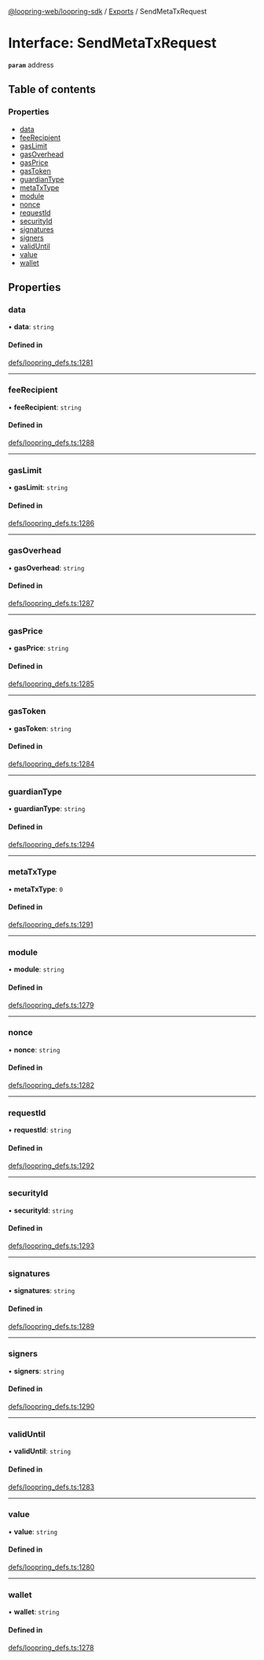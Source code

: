 [@loopring-web/loopring-sdk](../README.md) / [Exports](../modules.md) / SendMetaTxRequest

# Interface: SendMetaTxRequest

**`param`** address

## Table of contents

### Properties

- [data](SendMetaTxRequest.md#data)
- [feeRecipient](SendMetaTxRequest.md#feerecipient)
- [gasLimit](SendMetaTxRequest.md#gaslimit)
- [gasOverhead](SendMetaTxRequest.md#gasoverhead)
- [gasPrice](SendMetaTxRequest.md#gasprice)
- [gasToken](SendMetaTxRequest.md#gastoken)
- [guardianType](SendMetaTxRequest.md#guardiantype)
- [metaTxType](SendMetaTxRequest.md#metatxtype)
- [module](SendMetaTxRequest.md#module)
- [nonce](SendMetaTxRequest.md#nonce)
- [requestId](SendMetaTxRequest.md#requestid)
- [securityId](SendMetaTxRequest.md#securityid)
- [signatures](SendMetaTxRequest.md#signatures)
- [signers](SendMetaTxRequest.md#signers)
- [validUntil](SendMetaTxRequest.md#validuntil)
- [value](SendMetaTxRequest.md#value)
- [wallet](SendMetaTxRequest.md#wallet)

## Properties

### data

• **data**: `string`

#### Defined in

[defs/loopring_defs.ts:1281](https://github.com/Loopring/loopring_sdk/blob/24fdf4c/src/defs/loopring_defs.ts#L1281)

___

### feeRecipient

• **feeRecipient**: `string`

#### Defined in

[defs/loopring_defs.ts:1288](https://github.com/Loopring/loopring_sdk/blob/24fdf4c/src/defs/loopring_defs.ts#L1288)

___

### gasLimit

• **gasLimit**: `string`

#### Defined in

[defs/loopring_defs.ts:1286](https://github.com/Loopring/loopring_sdk/blob/24fdf4c/src/defs/loopring_defs.ts#L1286)

___

### gasOverhead

• **gasOverhead**: `string`

#### Defined in

[defs/loopring_defs.ts:1287](https://github.com/Loopring/loopring_sdk/blob/24fdf4c/src/defs/loopring_defs.ts#L1287)

___

### gasPrice

• **gasPrice**: `string`

#### Defined in

[defs/loopring_defs.ts:1285](https://github.com/Loopring/loopring_sdk/blob/24fdf4c/src/defs/loopring_defs.ts#L1285)

___

### gasToken

• **gasToken**: `string`

#### Defined in

[defs/loopring_defs.ts:1284](https://github.com/Loopring/loopring_sdk/blob/24fdf4c/src/defs/loopring_defs.ts#L1284)

___

### guardianType

• **guardianType**: `string`

#### Defined in

[defs/loopring_defs.ts:1294](https://github.com/Loopring/loopring_sdk/blob/24fdf4c/src/defs/loopring_defs.ts#L1294)

___

### metaTxType

• **metaTxType**: ``0``

#### Defined in

[defs/loopring_defs.ts:1291](https://github.com/Loopring/loopring_sdk/blob/24fdf4c/src/defs/loopring_defs.ts#L1291)

___

### module

• **module**: `string`

#### Defined in

[defs/loopring_defs.ts:1279](https://github.com/Loopring/loopring_sdk/blob/24fdf4c/src/defs/loopring_defs.ts#L1279)

___

### nonce

• **nonce**: `string`

#### Defined in

[defs/loopring_defs.ts:1282](https://github.com/Loopring/loopring_sdk/blob/24fdf4c/src/defs/loopring_defs.ts#L1282)

___

### requestId

• **requestId**: `string`

#### Defined in

[defs/loopring_defs.ts:1292](https://github.com/Loopring/loopring_sdk/blob/24fdf4c/src/defs/loopring_defs.ts#L1292)

___

### securityId

• **securityId**: `string`

#### Defined in

[defs/loopring_defs.ts:1293](https://github.com/Loopring/loopring_sdk/blob/24fdf4c/src/defs/loopring_defs.ts#L1293)

___

### signatures

• **signatures**: `string`

#### Defined in

[defs/loopring_defs.ts:1289](https://github.com/Loopring/loopring_sdk/blob/24fdf4c/src/defs/loopring_defs.ts#L1289)

___

### signers

• **signers**: `string`

#### Defined in

[defs/loopring_defs.ts:1290](https://github.com/Loopring/loopring_sdk/blob/24fdf4c/src/defs/loopring_defs.ts#L1290)

___

### validUntil

• **validUntil**: `string`

#### Defined in

[defs/loopring_defs.ts:1283](https://github.com/Loopring/loopring_sdk/blob/24fdf4c/src/defs/loopring_defs.ts#L1283)

___

### value

• **value**: `string`

#### Defined in

[defs/loopring_defs.ts:1280](https://github.com/Loopring/loopring_sdk/blob/24fdf4c/src/defs/loopring_defs.ts#L1280)

___

### wallet

• **wallet**: `string`

#### Defined in

[defs/loopring_defs.ts:1278](https://github.com/Loopring/loopring_sdk/blob/24fdf4c/src/defs/loopring_defs.ts#L1278)
